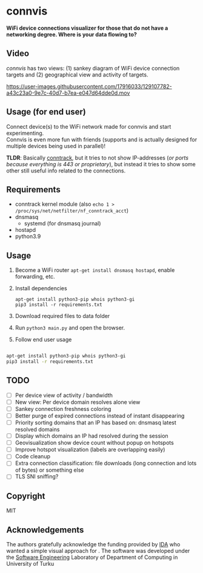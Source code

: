 # connvis
**WiFi device connections visualizer for those that do not have a networking degree. Where is your data flowing to?**

## Video
_connvis_ has two views: (1) sankey diagram of WiFi device connection targets and (2) geographical view and activity of targets.

https://user-images.githubusercontent.com/17916033/129107782-a43c23a0-9e7c-40d7-b7ea-e047d64dde0d.mov


## Usage (for end user)
Connect device(s) to the WiFi network made for connvis and start experimenting.  
 Connvis is even more fun with friends (supports and is actually designed for multiple devices being used in parallel)!

**TLDR**: Basically [conntrack](https://blog.cloudflare.com/conntrack-tales-one-thousand-and-one-flows/), but it tries to not show IP-addresses (_or ports because everything is 443 or proprietary_), but instead it tries to show some other still useful info related to the connections.

## Requirements
 - conntrack kernel module (also `echo 1 > /proc/sys/net/netfilter/nf_conntrack_acct`)
 - dnsmasq
   - systemd (for dnsmasq journal)
 - hostapd
 - python3.9

## Usage
1. Become a WiFi router `apt-get install dnsmasq hostapd`, enable forwarding, etc.
2. Install dependencies 

       apt-get install python3-pip whois python3-gi
       pip3 install -r requirements.txt
       
4. Download required files to data folder
5. Run `python3 main.py` and open the browser.
6. Follow end user usage



```bash

apt-get install python3-pip whois python3-gi
pip3 install -r requirements.txt
```

## TODO
 - [ ] Per device view of activity / bandwidth
 - [ ] New view: Per device domain resolves alone view
 - [ ] Sankey connection freshness coloring
 - [ ] Better purge of expired connections instead of instant disappearing
 - [ ] Priority sorting domains that an IP has based on: dnsmasq latest resolved domains
 - [ ] Display which domains an IP had resolved during the session
 - [ ] Geovisualization show device count without popup on hotspots
 - [ ] Improve hotspot visualization (labels are overlapping easily)
 - [ ] Code cleanup
 - [ ] Extra connection classification: file downloads (long connection and lots of bytes) or something else
 - [ ] TLS SNI sniffing?

## Copyright

MIT

## Acknowledgements

The authors gratefully acknowledge the funding provided by [IDA](https://www.dataintimacy.fi/en/) who wanted a simple visual approach for . The software was developed under the [Software Engineering](https://soft.utu.fi) Laboratory of Department of Computing in University of Turku
